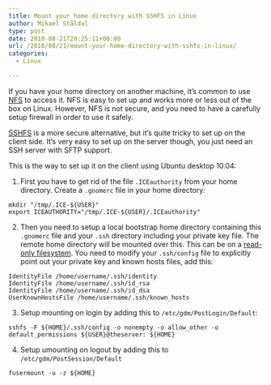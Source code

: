 ```yaml
---
title: Mount your home directory with SSHFS in Linux
author: Mikael Ståldal
type: post
date: 2010-08-21T20:25:11+00:00
url: /2010/08/21/mount-your-home-directory-with-sshfs-in-linux/
categories:
  - Linux

---
```

If you have your home directory on another machine, it&#8217;s common to use [NFS][1] to access it. NFS is easy to set up and works more or less out of the box on Linux. However, NFS is not secure, and you need to have a carefully setup firewall in order to use it safely.

[SSHFS][2] is a more secure alternative, but it&#8217;s quite tricky to set up on the client side. It&#8217;s very easy to set up on the server though, you just need an SSH server with SFTP support.

This is the way to set up it on the client using Ubuntu desktop 10.04:

1. First you have to get rid of the file `.ICEauthority` from your home directory. Create a `.gnomerc` file in your home directory: 
```
mkdir "/tmp/.ICE-${USER}"
export ICEAUTHORITY="/tmp/.ICE-${USER}/.ICEauthority"
```

2. Then you need to setup a local bootstrap home directory containing this `.gnomerc` file and your `.ssh` directory including your private key file. The remote home directory will be mounted over this. This can be on a [read-only filesystem][3]. You need to modify your `.ssh/config` file to explicitly point out your private key and known hosts files, add this: 
```
IdentityFile /home/username/.ssh/identity
IdentityFile /home/username/.ssh/id_rsa
IdentityFile /home/username/.ssh/id_dsa
UserKnownHostsFile /home/username/.ssh/known_hosts
```

3. Setup mounting on login by adding this to `/etc/gdm/PostLogin/Default`: 
```
sshfs -F ${HOME}/.ssh/config -o nonempty -o allow_other -o default_permissions ${USER}@theserver: ${HOME}
```

4. Setup umounting on logout by adding this to `/etc/gdm/PostSession/Default` 
```
fusermount -u -z ${HOME}
```

 [1]: http://en.wikipedia.org/wiki/Network_File_System_%28protocol%29
 [2]: http://fuse.sourceforge.net/sshfs.html
 [3]: http://www.staldal.nu/tech/2009/11/15/linux-with-mounted-read-only-2-0/